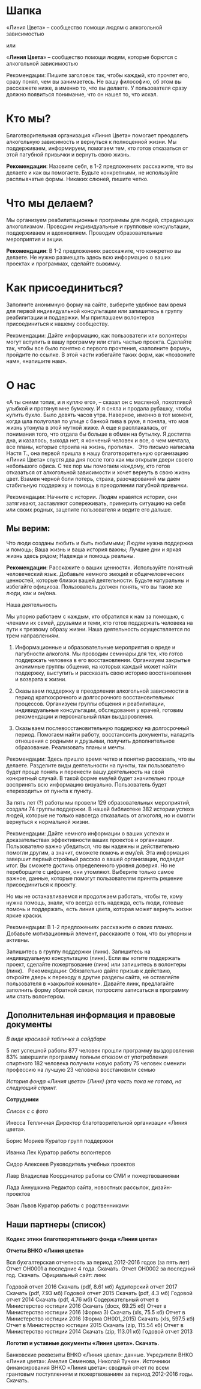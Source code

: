  
# Шапка
«Линия Цвета» – сообщество помощи людям с алкогольной зависимостью

или

«**Линия Цвета**» – сообщество помощи людям, которые борются с алкогольной зависимостью

Рекомендации: Пишите заголовок так, чтобы каждый, кто прочтет его, сразу понял, чем вы занимаетесь. Не вашу философию, об этом вы расскажете ниже, а именно то, что вы делаете. У пользователя сразу должно появиться понимание, что он нашел то, что искал.

# Кто мы?

Благотворительная организация «Линия Цвета» помогает преодолеть алкогольную зависимость и вернуться к полноценной жизни. Мы поддерживаем, информируем, помогаем тем, кто готов отказаться от этой пагубной привычки и вернуть свою жизнь.

**Рекомендации**: Назовите себя, в 1-2 предложениях расскажите, что вы делаете и как вы помогаете. Будьте конкретными, не используйте расплывчатые формы. Никаких слюней, пишите четко.

# Что мы делаем?

Мы организуем реабилитационные программы для людей, страдающих алкоголизмом. Проводим индивидуальные и групповые консультации, поддерживаем и вдохновляем. Проводим образовательные мероприятия и акции.

**Рекомендации**: В 1-2 предложениях расскажите, что конкретно вы делаете. Не нужно размещать здесь всю информацию о ваших проектах и программах, сделайте выжимку.

# Как присоединиться?

Заполните анонимную форму на сайте, выберите удобное вам время для первой индивидуальной консультации или запишитесь в группу реабилитации и поддержки. Мы приглашаем волонтеров присоединиться к нашему сообществу.

Рекомендации: Дайте информацию, как пользователи или волонтеры могут вступить в вашу программу или стать частью проекта. Сделайте так, чтобы все было понятно с первого прочтения, «заполните форму», пройдите по ссылке. В этой части избегайте таких форм, как «позвоните нам», «напишите нам».

# О нас

«А ты сними топик, и я куплю его», – сказал он с масленой, похотливой улыбкой и протянул мне бумажку. И я сняла и продала рубашку, чтобы купить бухло. Было девять часов утра. Наверное, именно в тот момент, когда шла полуголая по улице с банкой пива в руке, я поняла, что моя жизнь утонула в этой мутной жиже. А еще я расплакалась, от понимания того, что отдала бы больше в обмен на бутылку. Я достигла дна, и казалось, выхода нет, я конченый человек и все, о чем мечтала, все планы, которые строила на жизнь, пропила».
	 
Это письмо написала Настя Т., она первой пришла в нашу благотворительную организацию «Линия Цвета» спустя два дня после того как мы открыли двери своего небольшого офиса. С тех пор мы помогаем каждому, кто готов отказаться от алкогольной зависимости и хочет вернуть в свою жизнь цвет. Взамен черной боли потерь, страха, разочарований мы даем стабильную поддержку и помощь в преодолении пагубной привычки.

Рекомендации: Начните с истории. Людям нравятся истории, они затягивают, заставляют сопереживать, примерить ситуацию на себя или своих родных, зацепите пользователя и ведите его дальше.

## Мы верим:

Что люди созданы любить и быть любимыми;
Людям нужна поддержка и помощь;
Ваша жизнь и ваша история важны;
Лучшие дни и яркая жизнь здесь рядом;
Надежда и помощь реальны.

**Рекомендации**: Расскажите о ваших ценностях. Используйте понятный человеческий язык. Добавьте немного эмоций и общечеловеческих ценностей, которые близки вашей деятельности. Будьте натуральны и избегайте официоза. Пользователь должен понять, что вы такие же люди, как и он/она.

Наша деятельность

Мы упорно работаем с каждым, кто обратился к нам за помощью, с членами их семей, друзьями и теми, кто готов поддержать человека на пути к трезвому образу жизни. Наша деятельность осуществляется по трем направлениям.

1. Информационные и образовательные мероприятия о вреде и пагубности алкоголя. Мы проводим семинары для тех, кто готов поддержать человека в его восстановлении. Организуем закрытые анонимные группы общения, на которых каждый может найти поддержку, выступить и рассказать свою историю восстановления и возврата к жизни.

2. Оказываем поддержку в преодолении алкогольной зависимости в период краткосрочного и долгосрочного восстановительных процессов. Организуем группы общения и реабилитации, индивидуальные консультации, обследования у врачей, готовим рекомендации и персональный план выздоровления.

3. Оказываем послевосстановительную поддержку на долгосрочный период. Помогаем найти работу, восстановить документы, наладить отношения с родными и друзьями, получить дополнительное образование. Реализовать планы и мечты.

Рекомендации: Здесь пришло время четко и понятно рассказать, что вы делаете. Разделите виды деятельности на пункты, так пользователю будет проще понять и перенести вашу деятельность на свой конкретный случай. В такой форме ему/ей будет значительно проще воспринять всю информацию визуально. Пользователь будет «переходить» от пункта к пункту.

За пять лет (?) работы мы провели 129 образовательных мероприятий, создали 74 группы поддержки. В нашей библиотеке 382 истории успеха людей, которые не только навсегда отказались от алкоголя, но и смогли вернуться к нормальной жизни.

Рекомендации: Дайте немного информации о ваших успехах и доказательствах эффективности ваших проектов и организации. Пользователю важно убедиться, что вы надежны и действительно помогли другим, а значит, сможете помочь и ему/ей. Эта информация завершит первый стройный рассказ о вашей организации, подведет итог. Вы сможете достичь определенного уровня доверия. Но не переборщите с цифрами, они утомляют. Выберите только самое важное, данные, которые помогут пользователям принять решение присоединиться к проекту.

Но мы не останавливаемся и продолжаем работать, чтобы те, кому нужна помощь, знали, что всегда есть надежда, есть люди, готовые помочь и поддержать, есть линия цвета, которая может вернуть жизни яркие краски.

Рекомендации: В 1-2 предложениях расскажите о своих планах. Добавьте мотивационный элемент, расскажите о том, что вы упорны и активны.

Запишитесь в группу поддержки (линк). Запишитесь на индивидуальную консультацию (линк).
Если вы хотите поддержать проект, сделайте пожертвование (линк) или запишитесь в волонтеры (линк).
 
Рекомендации: Обязательно дайте призыв к действию, откройте дверь к переходу в другие разделы сайта, не оставляйте пользователя в «закрытой комнате». Давайте линк, предлагайте заполнить форму обратной связи, попросите записаться в программу или стать волонтером.

## Дополнительная информация и правовые документы

*В виде красивой табличке в сайдбаре*

5 лет успешной работы
877 человек прошли программу выздоровления
83% завершили программу полным отказом от употребления спиртного
182 человека получили новую работу
75  человек сменили профессию на лучшую
23 человека восстановили семью

*История фонда «Линия цвета» (Линк) (эта часть пока не готова, на следующий спринт.*

**Сотрудники**

*Список c с фото*

Инесса Тепличная
Директор благотворительной организации «Линия цвета».

Борис Мориев
Куратор групп поддержки

Иванка Лех
Куратор работы волонтеров

Сидор Алексеев
Руководитель учебных проектов

Лавр Владислав
Координатор работы со СМИ и пожертвованиями

Лада Аннушкина
Редактор сайта, новостных рассылок, дизайн-проектов

Эван Львов
Куратор работы с родственниками


## Наши партнеры (список)

**Кодекс этики благотворительного фонда «Линия цвета»**

**Отчеты ВНКО «Линия цвета»**

Вся бухгалтерская отчетность за период 2012-2016 годов (за пять лет)
Отчет ОН0001 а последние 4 года. Скачать. 
Отчет ОН0002 за последний год. Скачать.
Официальный сайт: линк

Годовой отчет 2016
Скачать (pdf, 8.61 мб)
Аудиторский отчет 2017
Скачать (pdf, 7.93 мб)
Годовой отчет 2015
Скачать (pdf, 4.3 мб)
Годовой отчет 2014
Скачать (pdf, 4.76 мб)
Содержательный отчет в Министерство юстиции 2016
Скачать (docx, 69.25 кб)
Отчет в Министерство юстиции 2016 (Форма 3)
Скачать (xls, 75.5 кб)
Отчет в Министерство юстиции 2016 (Форма ОН001_2015)
Скачать (xls, 597.5 кб)
Отчет в Министерство юстиции 2015
Скачать (zip, 115.54 кб)
Отчет в Министерство юстиции 2014
Скачать (zip, 113.01 кб)
Годовой отчет 2013

**Логотип и уставные документы «Линия цвета». Скачать.** 

Банковские реквезиты ВНКО «Линия цвета»: данные.
Учредители ВНКО «Линия цвета»: Амелия Семенова, Николай Тучкин.
Источники финансирования ВНКО «Линия цвета»: сводный отчет по всем грантовым поступлениям и пожертвованиям за период 2012-2016 годы. Скачать.
